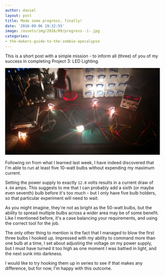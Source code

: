 ```yaml
---
author: daniel
layout: post
title: Made some progress, finally!
date: '2016-09-06 19:32:55'
image: /assets/img/2016/09/progress--1-.jpg
categories:
- the-makers-guide-to-the-zombie-apocalypse
---
```


<p class="intro"><span class="dropcap">T</span>his is a short post with a simple mission - to inform all (three) of you of my success in completing Project 3: LED Lighting.</p>

![](/assets/img/2016/09/lights--1-.jpg)

Following on from what I learned last week, I have indeed discovered that I'm able to run at least five 10-watt bulbs without expending my maximum current.

Setting the power supply to exactly `12.0` volts results in a current draw of `4.04` amps. This suggests to me that I can probably add a sixth (or maybe even seventh) bulb before it's too much - but I only have five bulb holders, so that particular experiment will need to wait.

As you might imagine, they're not as bright as the 50-watt bulbs, but the ability to spread multiple bulbs across a wider area may be of some benefit. Like I mentioned before, it's a case balancing your requirements, and using the correct tool for the job.

The only other thing to mention is the fact that I managed to blow the first three bulbs I hooked up. Impressed with my ability to command more than one bulb at a time, I set about adjusting the voltage on my power supply, but I must have turned it too high as one moment I was bathed in light, and the next sunk into darkness.

I would like to try hooking them up in series to see if that makes any difference, but for now, I'm happy with this outcome.
